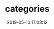 ---
layout: "tags"
title: categories
date: 2019-05-10 17:03:12
type: "categories"
description: "Drop the tags attached to you."
header-img: "img/header_img/tag-bg.png"
comments: false
---